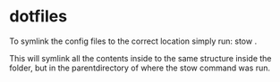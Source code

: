 # dotfiles
To symlink the config files to the correct location simply run: stow <folder>.
  
This will symlink all the contents inside <folder> to the same structure inside the folder, but in the parentdirectory of where the stow command was run.
